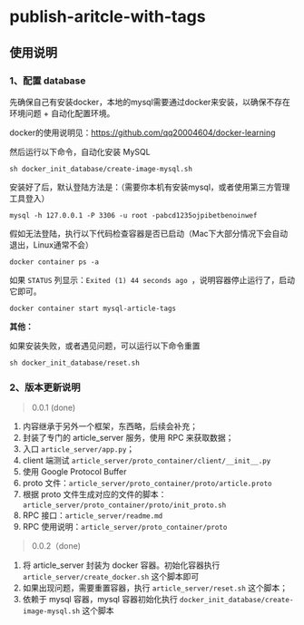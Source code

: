 # publish-aritcle-with-tags

## 使用说明

### 1、配置 database

先确保自己有安装docker，本地的mysql需要通过docker来安装，以确保不存在环境问题 + 自动化配置环境。

docker的使用说明见：https://github.com/qq20004604/docker-learning

然后运行以下命令，自动化安装 MySQL

```
sh docker_init_database/create-image-mysql.sh
```

安装好了后，默认登陆方法是：（需要你本机有安装mysql，或者使用第三方管理工具登入）

```
mysql -h 127.0.0.1 -P 3306 -u root -pabcd1235ojpibetbenoinwef
```

假如无法登陆，执行以下代码检查容器是否已启动（Mac下大部分情况下会自动退出，Linux通常不会）

```
docker container ps -a
```

如果 ``STATUS`` 列显示：``Exited (1) 44 seconds ago ``，说明容器停止运行了，启动它即可。

```
docker container start mysql-article-tags
```

<b>其他：</b>

如果安装失败，或者遇见问题，可以运行以下命令重置

```
sh docker_init_database/reset.sh
```

### 2、版本更新说明

> 0.0.1 (done)

1. 内容继承于另外一个框架，东西略，后续会补充；
2. 封装了专门的 article_server 服务，使用 RPC 来获取数据；
3. 入口 ``article_server/app.py``；
4. client 端测试 ``article_server/proto_container/client/__init__.py``
5. 使用 Google Protocol Buffer
6. proto 文件：``article_server/proto_container/proto/article.proto``
7. 根据 proto 文件生成对应的文件的脚本：``article_server/proto_container/proto/init_proto.sh``
8. RPC 接口：``article_server/readme.md``
9. RPC 使用说明：``article_server/proto_container/proto``

> 0.0.2（done)

1. 将 article_server 封装为 docker 容器。初始化容器执行 ``article_server/create_docker.sh`` 这个脚本即可
2. 如果出现问题，需要重置容器，执行 ``article_server/reset.sh`` 这个脚本；
3. 依赖于 mysql 容器，mysql 容器初始化执行 ``docker_init_database/create-image-mysql.sh`` 这个脚本